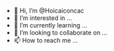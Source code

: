 - 👋 Hi, I’m @Hoicaiconcac
- 👀 I’m interested in ...
- 🌱 I’m currently learning ...
- 💞️ I’m looking to collaborate on ...
- 📫 How to reach me ...

<!---
Hoicaiconcac/Hoicaiconcac is a ✨ special ✨ repository because its `README.md` (this file) appears on your GitHub profile.
You can click the Preview link to take a look at your changes.
--->
